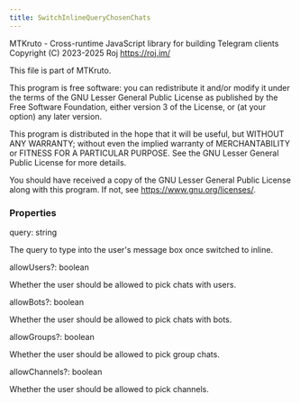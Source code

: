 ```yaml
---
title: SwitchInlineQueryChosenChats
---
```


MTKruto - Cross-runtime JavaScript library for building Telegram clients
Copyright (C) 2023-2025 Roj <https://roj.im/>

This file is part of MTKruto.

This program is free software: you can redistribute it and/or modify
it under the terms of the GNU Lesser General Public License as published by
the Free Software Foundation, either version 3 of the License, or
(at your option) any later version.

This program is distributed in the hope that it will be useful,
but WITHOUT ANY WARRANTY; without even the implied warranty of
MERCHANTABILITY or FITNESS FOR A PARTICULAR PURPOSE.  See the
GNU Lesser General Public License for more details.

You should have received a copy of the GNU Lesser General Public License
along with this program.  If not, see <https://www.gnu.org/licenses/>.

### Properties

<div class="flex flex-col gap-3"><div><div class="flex gap-2"><div class="font-mono p" id="p_query" data-anchor><span class="font-bold">query</span><span class="opacity-50">:</span> <span>string</span></div></div><div class="pl-3"><div class="no-margin">

The query to type into the user's message box once switched to inline.

</div></div></div><div><div class="flex gap-2"><div class="font-mono p" id="p_allowUsers" data-anchor><span class="font-bold">allowUsers</span><span class="opacity-50"><span title="Optional" class="cursor-help">?</span>:</span> <span>boolean</span></div></div><div class="pl-3"><div class="no-margin">

Whether the user should be allowed to pick chats with users.

</div></div></div><div><div class="flex gap-2"><div class="font-mono p" id="p_allowBots" data-anchor><span class="font-bold">allowBots</span><span class="opacity-50"><span title="Optional" class="cursor-help">?</span>:</span> <span>boolean</span></div></div><div class="pl-3"><div class="no-margin">

Whether the user should be allowed to pick chats with bots.

</div></div></div><div><div class="flex gap-2"><div class="font-mono p" id="p_allowGroups" data-anchor><span class="font-bold">allowGroups</span><span class="opacity-50"><span title="Optional" class="cursor-help">?</span>:</span> <span>boolean</span></div></div><div class="pl-3"><div class="no-margin">

Whether the user should be allowed to pick group chats.

</div></div></div><div><div class="flex gap-2"><div class="font-mono p" id="p_allowChannels" data-anchor><span class="font-bold">allowChannels</span><span class="opacity-50"><span title="Optional" class="cursor-help">?</span>:</span> <span>boolean</span></div></div><div class="pl-3"><div class="no-margin">

Whether the user should be allowed to pick channels.

</div></div></div></div>

